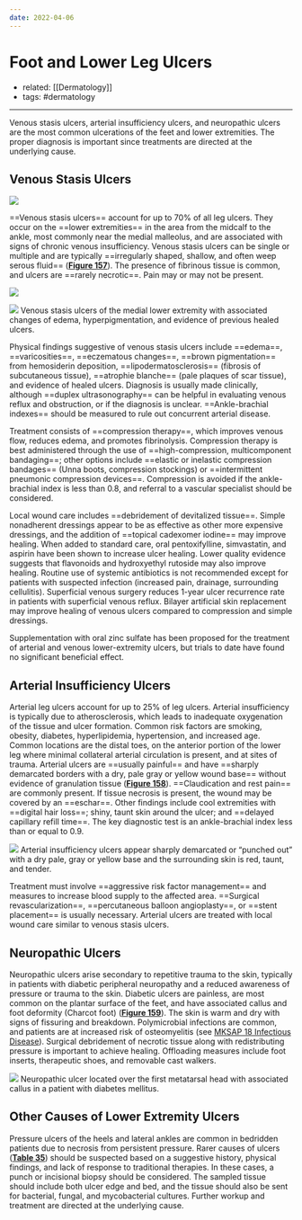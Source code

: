 ```yaml
---
date: 2022-04-06
---
```


# Foot and Lower Leg Ulcers

- related: [[Dermatology]]
- tags: #dermatology
---

Venous stasis ulcers, arterial insufficiency ulcers, and neuropathic ulcers are the most common ulcerations of the feet and lower extremities. The proper diagnosis is important since treatments are directed at the underlying cause.

## Venous Stasis Ulcers

<!-- venous stasis ulcers are, sx, rx b:963496914566-->

![](https://photos.thisispiggy.com/file/wikiFiles/20220810195640.png)

==Venous stasis ulcers== account for up to 70% of all leg ulcers. They occur on the ==lower extremities== in the area from the midcalf to the ankle, most commonly near the medial malleolus, and are associated with signs of chronic venous insufficiency. Venous stasis ulcers can be single or multiple and are typically ==irregularly shaped, shallow, and often weep serous fluid== (**[Figure 157](https://mksap18.acponline.org/app/topics/dm/figures/mk18_a_dm_f157)**). The presence of fibrinous tissue is common, and ulcers are ==rarely necrotic==. Pain may or may not be present.

![](https://photos.thisispiggy.com/file/wikiFiles/20220423203622.png)

![](https://photos.thisispiggy.com/file/wikiFiles/20220423203629.png)
Venous stasis ulcers of the medial lower extremity with associated changes of edema, hyperpigmentation, and evidence of previous healed ulcers.

Physical findings suggestive of venous stasis ulcers include ==edema==, ==varicosities==, ==eczematous changes==, ==brown pigmentation== from hemosiderin deposition, ==lipodermatosclerosis== (fibrosis of subcutaneous tissue), ==atrophie blanche== (pale plaques of scar tissue), and evidence of healed ulcers. Diagnosis is usually made clinically, although ==duplex ultrasonography== can be helpful in evaluating venous reflux and obstruction, or if the diagnosis is unclear. ==Ankle-brachial indexes== should be measured to rule out concurrent arterial disease.

Treatment consists of ==compression therapy==, which improves venous flow, reduces edema, and promotes fibrinolysis. Compression therapy is best administered through the use of ==high-compression, multicomponent bandaging==; other options include ==elastic or inelastic compression bandages== (Unna boots, compression stockings) or ==intermittent pneumonic compression devices==. Compression is avoided if the ankle-brachial index is less than 0.8, and referral to a vascular specialist should be considered.

Local wound care includes ==debridement of devitalized tissue==. Simple nonadherent dressings appear to be as effective as other more expensive dressings, and the addition of ==topical cadexomer iodine== may improve healing. When added to standard care, oral pentoxifylline, simvastatin, and aspirin have been shown to increase ulcer healing. Lower quality evidence suggests that flavonoids and hydroxyethyl rutoside may also improve healing. Routine use of systemic antibiotics is not recommended except for patients with suspected infection (increased pain, drainage, surrounding cellulitis). Superficial venous surgery reduces 1-year ulcer recurrence rate in patients with superficial venous reflux. Bilayer artificial skin replacement may improve healing of venous ulcers compared to compression and simple dressings.

Supplementation with oral zinc sulfate has been proposed for the treatment of arterial and venous lower-extremity ulcers, but trials to date have found no significant beneficial effect.

## Arterial Insufficiency Ulcers

<!-- arterial insufficiency ulcers sx, rx b:585421550602-->

Arterial leg ulcers account for up to 25% of leg ulcers. Arterial insufficiency is typically due to atherosclerosis, which leads to inadequate oxygenation of the tissue and ulcer formation. Common risk factors are smoking, obesity, diabetes, hyperlipidemia, hypertension, and increased age. Common locations are the distal toes, on the anterior portion of the lower leg where minimal collateral arterial circulation is present, and at sites of trauma. Arterial ulcers are ==usually painful== and have ==sharply demarcated borders with a dry, pale gray or yellow wound base== without evidence of granulation tissue (**[Figure 158](https://mksap18.acponline.org/app/topics/dm/figures/mk18_a_dm_f158)**). ==Claudication and rest pain== are commonly present. If tissue necrosis is present, the wound may be covered by an ==eschar==. Other findings include cool extremities with ==digital hair loss==; shiny, taunt skin around the ulcer; and ==delayed capillary refill time==. The key diagnostic test is an ankle-brachial index less than or equal to 0.9.

![](https://photos.thisispiggy.com/file/wikiFiles/20220423203804.png)
Arterial insufficiency ulcers appear sharply demarcated or “punched out” with a dry pale, gray or yellow base and the surrounding skin is red, taunt, and tender.

Treatment must involve ==aggressive risk factor management== and measures to increase blood supply to the affected area. ==Surgical revascularization==, ==percutaneous balloon angioplasty==, or ==stent placement== is usually necessary. Arterial ulcers are treated with local wound care similar to venous stasis ulcers.

## Neuropathic Ulcers

<!-- ignore -->

Neuropathic ulcers arise secondary to repetitive trauma to the skin, typically in patients with diabetic peripheral neuropathy and a reduced awareness of pressure or trauma to the skin. Diabetic ulcers are painless, are most common on the plantar surface of the feet, and have associated callus and foot deformity (Charcot foot) (**[Figure 159](https://mksap18.acponline.org/app/topics/dm/figures/mk18_a_dm_f159)**). The skin is warm and dry with signs of fissuring and breakdown. Polymicrobial infections are common, and patients are at increased risk of osteomyelitis (see [MKSAP 18 Infectious Disease](https://mksap18.acponline.org/app/topics/id/mk18_b_id_s3/mk18_b_id_s3_7)). Surgical debridement of necrotic tissue along with redistributing pressure is important to achieve healing. Offloading measures include foot inserts, therapeutic shoes, and removable cast walkers.

![](https://photos.thisispiggy.com/file/wikiFiles/20220423203823.png)
Neuropathic ulcer located over the first metatarsal head with associated callus in a patient with diabetes mellitus.

## Other Causes of Lower Extremity Ulcers

Pressure ulcers of the heels and lateral ankles are common in bedridden patients due to necrosis from persistent pressure. Rarer causes of ulcers (**[Table 35](https://mksap18.acponline.org/app/topics/dm/tables/mk18_a_dm_t35)**) should be suspected based on a suggestive history, physical findings, and lack of response to traditional therapies. In these cases, a punch or incisional biopsy should be considered. The sampled tissue should include both ulcer edge and bed, and the tissue should also be sent for bacterial, fungal, and mycobacterial cultures. Further workup and treatment are directed at the underlying cause.
